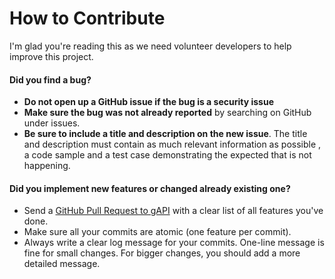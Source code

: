 # How to Contribute

I'm glad you're reading this as we need volunteer developers to help improve this project.

#### Did you find a bug?

- **Do not open up a GitHub issue if the bug is a security issue**
- **Make sure the bug was not already reported** by searching on GitHub under issues.
- **Be sure to include a title and description on the new issue**. The title and description must contain as much relevant information as possible , a code sample and a test case demonstrating the expected that is not happening.

#### Did you implement new features or changed already existing one?

- Send a [GitHub Pull Request to gAPI](https://github.com/Glintt/gAPI/compare) with a clear list of all features you've done.
- Make sure all your commits are atomic (one feature per commit).
- Always write a clear log message for your commits. One-line message is fine for small changes. For bigger changes, you should add a more detailed message.
